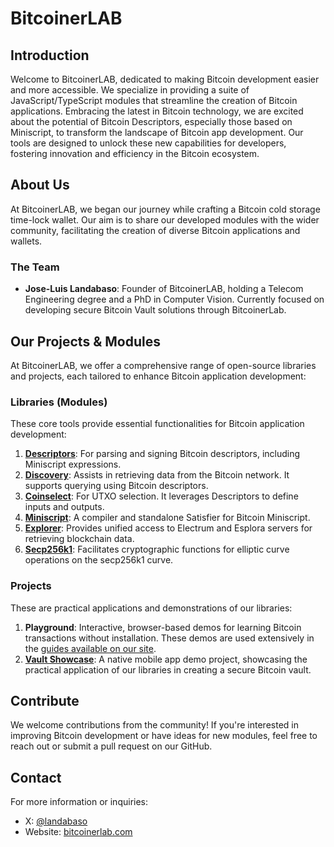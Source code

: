 # BitcoinerLAB

## Introduction
Welcome to BitcoinerLAB, dedicated to making Bitcoin development easier and more accessible. We specialize in providing a suite of JavaScript/TypeScript modules that streamline the creation of Bitcoin applications. Embracing the latest in Bitcoin technology, we are excited about the potential of Bitcoin Descriptors, especially those based on Miniscript, to transform the landscape of Bitcoin app development. Our tools are designed to unlock these new capabilities for developers, fostering innovation and efficiency in the Bitcoin ecosystem.

## About Us
At BitcoinerLAB, we began our journey while crafting a Bitcoin cold storage time-lock wallet. Our aim is to share our developed modules with the wider community, facilitating the creation of diverse Bitcoin applications and wallets.

### The Team
- **Jose-Luis Landabaso**: Founder of BitcoinerLAB, holding a Telecom Engineering degree and a PhD in Computer Vision. Currently focused on developing secure Bitcoin Vault solutions through BitcoinerLab.


## Our Projects & Modules

At BitcoinerLAB, we offer a comprehensive range of open-source libraries and projects, each tailored to enhance Bitcoin application development:

### Libraries (Modules)
These core tools provide essential functionalities for Bitcoin application development:
1. [**Descriptors**](https://github.com/bitcoinerlab/descriptors): For parsing and signing Bitcoin descriptors, including Miniscript expressions.
2. [**Discovery**](https://github.com/bitcoinerlab/discovery): Assists in retrieving data from the Bitcoin network. It supports querying using Bitcoin descriptors.
3. [**Coinselect**](https://github.com/bitcoinerlab/coinselect): For UTXO selection. It leverages Descriptors to define inputs and outputs.
4. [**Miniscript**](https://github.com/bitcoinerlab/miniscript): A compiler and standalone Satisfier for Bitcoin Miniscript.
5. [**Explorer**](https://github.com/bitcoinerlab/explorer): Provides unified access to Electrum and Esplora servers for retrieving blockchain data.
6. [**Secp256k1**](https://github.com/bitcoinerlab/secp256k1): Facilitates cryptographic functions for elliptic curve operations on the secp256k1 curve.

### Projects
These are practical applications and demonstrations of our libraries:
1. **Playground**: Interactive, browser-based demos for learning Bitcoin transactions without installation. These demos are used extensively in the [guides available on our site](https://bitcoinerlab.com/guides).
2. [**Vault Showcase**](https://github.com/bitcoinerlab/VaultShowcase): A native mobile app demo project, showcasing the practical application of our libraries in creating a secure Bitcoin vault.

## Contribute
We welcome contributions from the community! If you're interested in improving Bitcoin development or have ideas for new modules, feel free to reach out or submit a pull request on our GitHub.

## Contact
For more information or inquiries:
- X: [@landabaso](https://x.com/landabaso)
- Website: [bitcoinerlab.com](https://bitcoinerlab.com)

